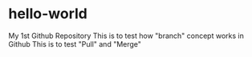 # hello-world
My 1st Github Repository
This is to test how "branch" concept works in Github
This is to test "Pull" and "Merge"
